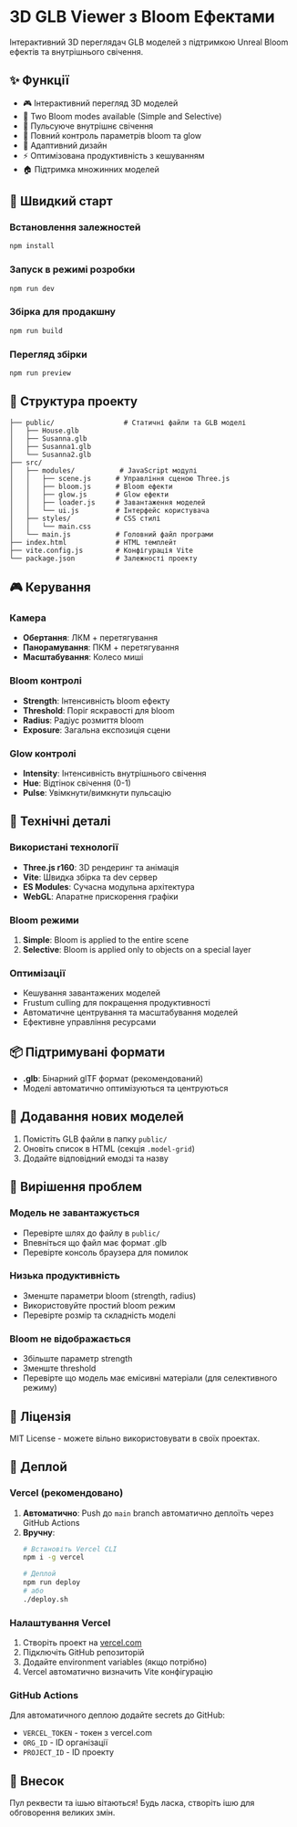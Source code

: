 # 3D GLB Viewer з Bloom Ефектами

Інтерактивний 3D переглядач GLB моделей з підтримкою Unreal Bloom ефектів та внутрішнього свічення.

## ✨ Функції

- 🎮 Інтерактивний перегляд 3D моделей
- 🌟 Two Bloom modes available (Simple and Selective)
- 💫 Пульсуюче внутрішнє свічення
- 🎨 Повний контроль параметрів bloom та glow
- 📱 Адаптивний дизайн
- ⚡ Оптимізована продуктивність з кешуванням
- 🏠 Підтримка множинних моделей

## 🚀 Швидкий старт

### Встановлення залежностей
```bash
npm install
```

### Запуск в режимі розробки
```bash
npm run dev
```

### Збірка для продакшну
```bash
npm run build
```

### Перегляд збірки
```bash
npm run preview
```

## 📁 Структура проекту

```
├── public/                 # Статичні файли та GLB моделі
│   ├── House.glb
│   ├── Susanna.glb
│   ├── Susanna1.glb
│   └── Susanna2.glb
├── src/
│   ├── modules/           # JavaScript модулі
│   │   ├── scene.js      # Управління сценою Three.js
│   │   ├── bloom.js      # Bloom ефекти
│   │   ├── glow.js       # Glow ефекти  
│   │   ├── loader.js     # Завантаження моделей
│   │   └── ui.js         # Інтерфейс користувача
│   ├── styles/           # CSS стилі
│   │   └── main.css
│   └── main.js           # Головний файл програми
├── index.html            # HTML темплейт
├── vite.config.js        # Конфігурація Vite
└── package.json          # Залежності проекту
```

## 🎮 Керування

### Камера
- **Обертання**: ЛКМ + перетягування
- **Панорамування**: ПКМ + перетягування  
- **Масштабування**: Колесо миші

### Bloom контролі
- **Strength**: Інтенсивність bloom ефекту
- **Threshold**: Поріг яскравості для bloom
- **Radius**: Радіус розмиття bloom
- **Exposure**: Загальна експозиція сцени

### Glow контролі
- **Intensity**: Інтенсивність внутрішнього свічення
- **Hue**: Відтінок свічення (0-1)
- **Pulse**: Увімкнути/вимкнути пульсацію

## 🔧 Технічні деталі

### Використані технології
- **Three.js r160**: 3D рендеринг та анімація
- **Vite**: Швидка збірка та dev сервер
- **ES Modules**: Сучасна модульна архітектура
- **WebGL**: Апаратне прискорення графіки

### Bloom режими
1. **Simple**: Bloom is applied to the entire scene
2. **Selective**: Bloom is applied only to objects on a special layer

### Оптимізації
- Кешування завантажених моделей
- Frustum culling для покращення продуктивності
- Автоматичне центрування та масштабування моделей
- Ефективне управління ресурсами

## 📦 Підтримувані формати

- **.glb**: Бінарний glTF формат (рекомендований)
- Моделі автоматично оптимізуються та центруються

## 🔄 Додавання нових моделей

1. Помістіть GLB файли в папку `public/`
2. Оновіть список в HTML (секція `.model-grid`)
3. Додайте відповідний емодзі та назву

## 🐛 Вирішення проблем

### Модель не завантажується
- Перевірте шлях до файлу в `public/`
- Впевніться що файл має формат .glb
- Перевірте консоль браузера для помилок

### Низька продуктивність
- Зменште параметри bloom (strength, radius)
- Використовуйте простий bloom режим
- Перевірте розмір та складність моделі

### Bloom не відображається
- Збільште параметр strength
- Зменште threshold
- Перевірте що модель має емісивні матеріали (для селективного режиму)

## 📄 Ліцензія

MIT License - можете вільно використовувати в своїх проектах.

## 🚀 Деплой

### Vercel (рекомендовано)

1. **Автоматично**: Push до `main` branch автоматично деплоїть через GitHub Actions
2. **Вручну**: 
   ```bash
   # Встановіть Vercel CLI
   npm i -g vercel
   
   # Деплой
   npm run deploy
   # або
   ./deploy.sh
   ```

### Налаштування Vercel

1. Створіть проект на [vercel.com](https://vercel.com)
2. Підключіть GitHub репозиторій
3. Додайте environment variables (якщо потрібно)
4. Vercel автоматично визначить Vite конфігурацію

### GitHub Actions

Для автоматичного деплою додайте secrets до GitHub:
- `VERCEL_TOKEN` - токен з vercel.com
- `ORG_ID` - ID організації
- `PROJECT_ID` - ID проекту

## 🤝 Внесок

Пул реквести та ішью вітаються! Будь ласка, створіть ішю для обговорення великих змін.